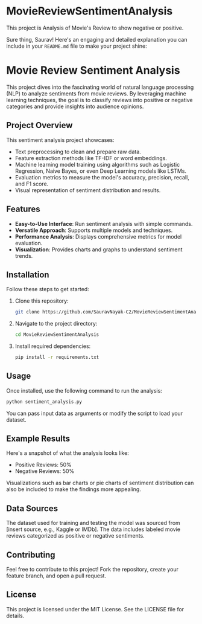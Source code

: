 # MovieReviewSentimentAnalysis
This project is Analysis of Movie's Review to show negative or positive.

Sure thing, Saurav! Here's an engaging and detailed explanation you can include in your `README.md` file to make your project shine:

# Movie Review Sentiment Analysis

This project dives into the fascinating world of natural language processing (NLP) to analyze sentiments from movie reviews. By leveraging machine learning techniques, the goal is to classify reviews into positive or negative categories and provide insights into audience opinions.

## Project Overview
This sentiment analysis project showcases:
- Text preprocessing to clean and prepare raw data.
- Feature extraction methods like TF-IDF or word embeddings.
- Machine learning model training using algorithms such as Logistic Regression, Naive Bayes, or even Deep Learning models like LSTMs.
- Evaluation metrics to measure the model's accuracy, precision, recall, and F1 score.
- Visual representation of sentiment distribution and results.

## Features
- **Easy-to-Use Interface**: Run sentiment analysis with simple commands.
- **Versatile Approach**: Supports multiple models and techniques.
- **Performance Analysis**: Displays comprehensive metrics for model evaluation.
- **Visualization**: Provides charts and graphs to understand sentiment trends.

## Installation
Follow these steps to get started:
1. Clone this repository:
   ```bash
   git clone https://github.com/SauravNayak-C2/MovieReviewSentimentAnalysis.git
   ```
2. Navigate to the project directory:
   ```bash
   cd MovieReviewSentimentAnalysis
   ```
3. Install required dependencies:
   ```bash
   pip install -r requirements.txt
   ```

## Usage
Once installed, use the following command to run the analysis:
```bash
python sentiment_analysis.py
```
You can pass input data as arguments or modify the script to load your dataset.

## Example Results
Here's a snapshot of what the analysis looks like:
- Positive Reviews: 50%
- Negative Reviews: 50%

Visualizations such as bar charts or pie charts of sentiment distribution can also be included to make the findings more appealing.

## Data Sources
The dataset used for training and testing the model was sourced from [insert source, e.g., Kaggle or IMDb]. The data includes labeled movie reviews categorized as positive or negative sentiments.

## Contributing
Feel free to contribute to this project! Fork the repository, create your feature branch, and open a pull request.

## License
This project is licensed under the MIT License. See the LICENSE file for details.
